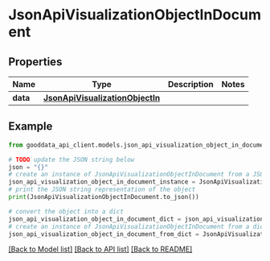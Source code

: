 # JsonApiVisualizationObjectInDocument


## Properties

Name | Type | Description | Notes
------------ | ------------- | ------------- | -------------
**data** | [**JsonApiVisualizationObjectIn**](JsonApiVisualizationObjectIn.md) |  | 

## Example

```python
from gooddata_api_client.models.json_api_visualization_object_in_document import JsonApiVisualizationObjectInDocument

# TODO update the JSON string below
json = "{}"
# create an instance of JsonApiVisualizationObjectInDocument from a JSON string
json_api_visualization_object_in_document_instance = JsonApiVisualizationObjectInDocument.from_json(json)
# print the JSON string representation of the object
print(JsonApiVisualizationObjectInDocument.to_json())

# convert the object into a dict
json_api_visualization_object_in_document_dict = json_api_visualization_object_in_document_instance.to_dict()
# create an instance of JsonApiVisualizationObjectInDocument from a dict
json_api_visualization_object_in_document_from_dict = JsonApiVisualizationObjectInDocument.from_dict(json_api_visualization_object_in_document_dict)
```
[[Back to Model list]](../README.md#documentation-for-models) [[Back to API list]](../README.md#documentation-for-api-endpoints) [[Back to README]](../README.md)


